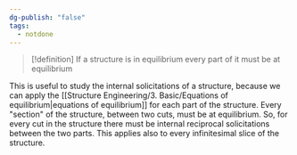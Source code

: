 ```yaml
---
dg-publish: "false"
tags:
  - notdone
---
```

>[!definition]
>If a structure is in equilibrium every part of it must be at equilibrium

This is useful to study the internal solicitations of a structure, because we can apply the [[Structure Engineering/3. Basic/Equations of equilibrium|equations of equilibrium]] for each part of the structure.
Every "section" of the structure, between two cuts, must be at equilibrium. So, for every cut in the structure there must be internal reciprocal solicitations between the two parts. This applies also to every infinitesimal slice of the structure.
